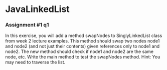# JavaLinkedList
<h3> Assignment #1 q1</h3>
In this exercise, you will add a method swapNodes to SinglyLinkedList class from week 2 lecture examples. This method should swap two nodes node1 and node2 (and not just their contents) given references only to node1 and node2. The new method should check if node1 and node2 are the same node, etc. 
Write the main method to test the swapNodes method. Hint: You may need to traverse the list.
